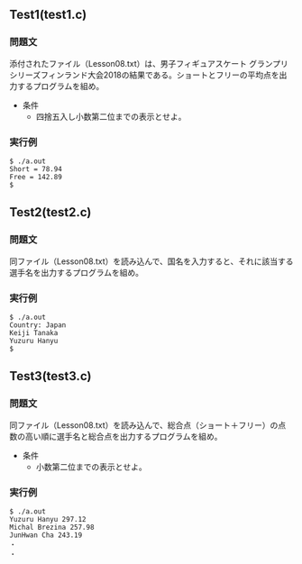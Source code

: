 ## Test1(test1.c)
### 問題文
添付されたファイル（Lesson08.txt）は、男子フィギュアスケート グランプリシリーズフィンランド大会2018の結果である。ショートとフリーの平均点を出力するプログラムを組め。
- 条件
    - 四捨五入し小数第二位までの表示とせよ。
### 実行例
```
$ ./a.out
Short = 78.94
Free = 142.89
$
```
## Test2(test2.c)
### 問題文
同ファイル（Lesson08.txt）を読み込んで、国名を入力すると、それに該当する選手名を出力するプログラムを組め。
### 実行例
```
$ ./a.out
Country: Japan
Keiji Tanaka
Yuzuru Hanyu
$
```
## Test3(test3.c)
### 問題文
同ファイル（Lesson08.txt）を読み込んで、総合点（ショート＋フリー）の点数の高い順に選手名と総合点を出力するプログラムを組め。
- 条件
    - 小数第二位までの表示とせよ。
### 実行例
```
$ ./a.out
Yuzuru Hanyu 297.12
Michal Brezina 257.98 
JunHwan Cha 243.19
・
・
```